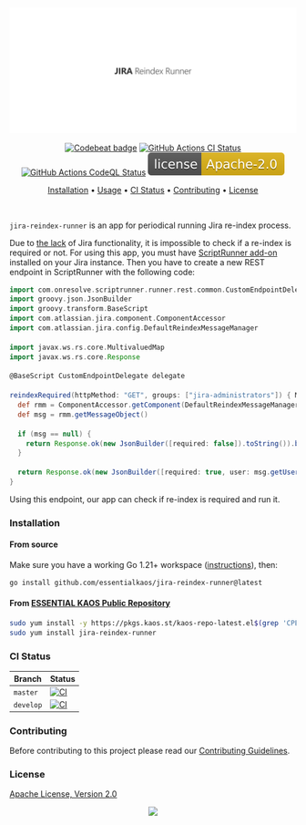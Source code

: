 <p align="center"><a href="#readme"><img src=".github/images/card.svg"/></a></p>

<p align="center">
  <a href="https://kaos.sh/b/jira-reindex-runner"><img src="https://kaos.sh/b/6eb7ec23-d693-4d48-bec2-a50adc82b432.svg" alt="Codebeat badge" /></a>
  <a href="https://kaos.sh/w/jira-reindex-runner/ci"><img src="https://kaos.sh/w/jira-reindex-runner/ci.svg" alt="GitHub Actions CI Status" /></a>
  <a href="https://kaos.sh/w/jira-reindex-runner/codeql"><img src="https://kaos.sh/w/jira-reindex-runner/codeql.svg" alt="GitHub Actions CodeQL Status" /></a>
  <a href="#license"><img src=".github/images/license.svg"/></a>
</p>

<p align="center"><a href="#installation">Installation</a> • <a href="#usage">Usage</a> • <a href="#ci-status">CI Status</a> • <a href="#contributing">Contributing</a> • <a href="#license">License</a></p>

<br/>

`jira-reindex-runner` is an app for periodical running Jira re-index process.

Due to [the lack](https://jira.atlassian.com/browse/JRASERVER-70793) of Jira functionality, it is impossible to check if a re-index is required or not. For using this app, you must have [ScriptRunner add-on](https://marketplace.atlassian.com/apps/6820/scriptrunner-for-jira) installed on your Jira instance. Then you have to create a new REST endpoint in ScriptRunner with the following code:

```groovy
import com.onresolve.scriptrunner.runner.rest.common.CustomEndpointDelegate
import groovy.json.JsonBuilder
import groovy.transform.BaseScript
import com.atlassian.jira.component.ComponentAccessor
import com.atlassian.jira.config.DefaultReindexMessageManager

import javax.ws.rs.core.MultivaluedMap
import javax.ws.rs.core.Response

@BaseScript CustomEndpointDelegate delegate

reindexRequired(httpMethod: "GET", groups: ["jira-administrators"]) { MultivaluedMap queryParams, String body ->
  def rmm = ComponentAccessor.getComponent(DefaultReindexMessageManager.class)
  def msg = rmm.getMessageObject()

  if (msg == null) {
    return Response.ok(new JsonBuilder([required: false]).toString()).build();
  }

  return Response.ok(new JsonBuilder([required: true, user: msg.getUserName(), date: msg.getTime()]).toString()).build();
}
```

Using this endpoint, our app can check if re-index is required and run it.

### Installation

#### From source

Make sure you have a working Go 1.21+ workspace ([instructions](https://go.dev/doc/install)), then:

```
go install github.com/essentialkaos/jira-reindex-runner@latest
```

#### From [ESSENTIAL KAOS Public Repository](https://kaos.sh/kaos-repo)

```bash
sudo yum install -y https://pkgs.kaos.st/kaos-repo-latest.el$(grep 'CPE_NAME' /etc/os-release | tr -d '"' | cut -d':' -f5).noarch.rpm
sudo yum install jira-reindex-runner
```

### CI Status

| Branch | Status |
|--------|----------|
| `master` | [![CI](https://kaos.sh/w/jira-reindex-runner/ci.svg?branch=master)](https://kaos.sh/w/jira-reindex-runner/ci?query=branch:master) |
| `develop` | [![CI](https://kaos.sh/w/jira-reindex-runner/ci.svg?branch=develop)](https://kaos.sh/w/jira-reindex-runner/ci?query=branch:develop) |

### Contributing

Before contributing to this project please read our [Contributing Guidelines](https://github.com/essentialkaos/contributing-guidelines#contributing-guidelines).

### License

[Apache License, Version 2.0](http://www.apache.org/licenses/LICENSE-2.0)

<p align="center"><a href="https://essentialkaos.com"><img src="https://gh.kaos.st/ekgh.svg"/></a></p>

